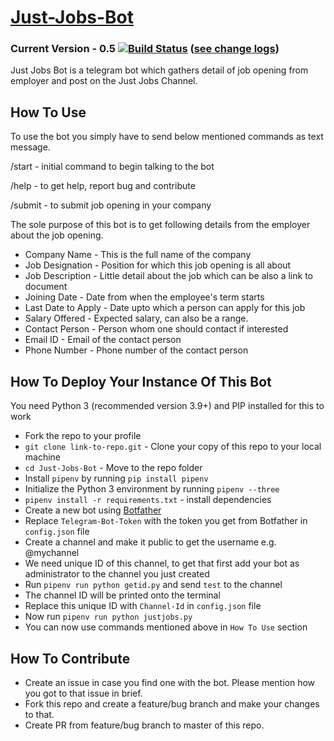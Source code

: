 # [Just-Jobs-Bot](https://telegram.me/justjobsbot)
### Current Version - 0.5 [![Build Status](https://travis-ci.org/realslimshanky/Just-Jobs-Bot.svg?branch=master)](https://travis-ci.org/realslimshanky/Just-Jobs-Bot) ([see change logs](https://github.com/realslimshanky/Just-Jobs-Bot/blob/master/ChangeLogs.md))
Just Jobs Bot is a telegram bot which gathers detail of job opening from employer and post on the Just Jobs Channel.

## How To Use

To use the bot you simply have to send below mentioned commands as text message.

/start - initial command to begin talking to the bot

/help - to get help, report bug and contribute

/submit - to submit job opening in your company

The sole purpose of this bot is to get following details from the employer about the job opening.
* Company Name - This is the full name of the company
* Job Designation - Position for which this job opening is all about
* Job Description - Little detail about the job which can be also a link to document
* Joining Date - Date from when the employee's term starts
* Last Date to Apply - Date upto which a person can apply for this job
* Salary Offered - Expected salary, can also be a range.
* Contact Person - Person whom one should contact if interested
* Email ID - Email of the contact person
* Phone Number - Phone number of the contact person

## How To Deploy Your Instance Of This Bot

You need Python 3 (recommended version 3.9+) and PIP installed for this to work
* Fork the repo to your profile
* `git clone link-to-repo.git` - Clone your copy of this repo to your local machine 
* `cd Just-Jobs-Bot` - Move to the repo folder
* Install `pipenv` by running `pip install pipenv`
* Initialize the Python 3 environment by running `pipenv --three`
* `pipenv install -r requirements.txt` - install dependencies
* Create a new bot using [Botfather](https://telegram.me/botfather)
* Replace `Telegram-Bot-Token` with the token you get from Botfather in `config.json` file
* Create a channel and make it public to get the username e.g. @mychannel
* We need unique ID of this channel, to get that first add your bot as administrator to the channel you just created
* Run `pipenv run python getid.py` and send `test` to the channel
* The channel ID will be printed onto the terminal
* Replace this unique ID with `Channel-Id` in `config.json` file
* Now run `pipenv run python justjobs.py`
* You can now use commands mentioned above in `How To Use` section

## How To Contribute

* Create an issue in case you find one with the bot. Please mention how you got to that issue in brief.
* Fork this repo and create a feature/bug branch and make your changes to that.
* Create PR from feature/bug branch to master of this repo.
